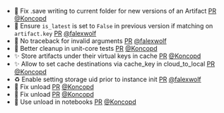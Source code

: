 - 🐛 Fix .save writing to current folder for new versions of an Artifact [PR](https://github.com/laminlabs/lamindb/pull/1959) [@Koncopd](https://github.com/Koncopd)
- 🐛 Ensure `is_latest` is set to `False` in previous version if matching on `artifact.key` [PR](https://github.com/laminlabs/lamindb/pull/1958) [@falexwolf](https://github.com/falexwolf)
- 🚸 No traceback for invalid arguments [PR](https://github.com/laminlabs/lamindb/pull/1956) [@falexwolf](https://github.com/falexwolf)
- 💚 Better cleanup in unit-core tests [PR](https://github.com/laminlabs/lamindb/pull/1957) [@Koncopd](https://github.com/Koncopd)
- ✨ Store artifacts under their virtual keys in cache [PR](https://github.com/laminlabs/lamindb/pull/1954) [@Koncopd](https://github.com/Koncopd)
- ✨ Allow to set cache destinations via cache_key in cloud_to_local [PR](https://github.com/laminlabs/lamindb-setup/pull/861) [@Koncopd](https://github.com/Koncopd)
- ♻️ Enable setting storage uid prior to instance init [PR](https://github.com/laminlabs/lamindb-setup/pull/860) [@falexwolf](https://github.com/falexwolf)
- 🐛 Fix unload [PR](https://github.com/laminlabs/lamindb/pull/1947) [@Koncopd](https://github.com/Koncopd)
- 🐛 Fix unload [PR](https://github.com/laminlabs/lamin-cli/pull/73) [@Koncopd](https://github.com/Koncopd)
- 📝 Use unload in notebooks [PR](https://github.com/laminlabs/lamindb/pull/1946) [@Koncopd](https://github.com/Koncopd)
